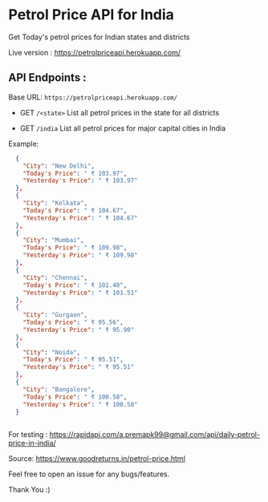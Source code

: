 # Petrol Price API for India
Get Today's petrol prices for Indian states and districts

Live version : https://petrolpriceapi.herokuapp.com/

## API Endpoints :

Base URL: ```https://petrolpriceapi.herokuapp.com/```
* GET ```/<state>```
List all petrol prices in the state for all districts

* GET ```/india```
List all petrol prices for major capital cities in India

Example:

```json
  {
    "City": "New Delhi",
    "Today's Price": " ₹ 103.97",
    "Yesterday's Price": " ₹ 103.97"
  },
  {
    "City": "Kolkata",
    "Today's Price": " ₹ 104.67",
    "Yesterday's Price": " ₹ 104.67"
  },
  {
    "City": "Mumbai",
    "Today's Price": " ₹ 109.98",
    "Yesterday's Price": " ₹ 109.98"
  },
  {
    "City": "Chennai",
    "Today's Price": " ₹ 101.40",
    "Yesterday's Price": " ₹ 101.51"
  },
  {
    "City": "Gurgaon",
    "Today's Price": " ₹ 95.56",
    "Yesterday's Price": " ₹ 95.90"
  },
  {
    "City": "Noida",
    "Today's Price": " ₹ 95.51",
    "Yesterday's Price": " ₹ 95.51"
  },
  {
    "City": "Bangalore",
    "Today's Price": " ₹ 100.58",
    "Yesterday's Price": " ₹ 100.58"
  }
  
```
For testing : https://rapidapi.com/a.premapk99@gmail.com/api/daily-petrol-price-in-india/

Source: https://www.goodreturns.in/petrol-price.html

Feel free to open an issue for any bugs/features.

Thank You :)
